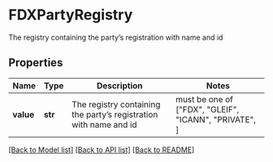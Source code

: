 # FDXPartyRegistry

The registry containing the party’s registration with name and id

## Properties
Name | Type | Description | Notes
------------ | ------------- | ------------- | -------------
**value** | **str** | The registry containing the party’s registration with name and id |  must be one of ["FDX", "GLEIF", "ICANN", "PRIVATE", ]

[[Back to Model list]](../README.md#documentation-for-models) [[Back to API list]](../README.md#documentation-for-api-endpoints) [[Back to README]](../README.md)


